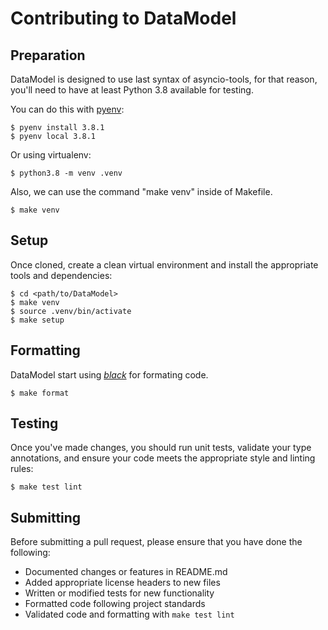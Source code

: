 # Contributing to DataModel

## Preparation

DataModel is designed to use last syntax of asyncio-tools, for that reason, you'll need to have at least Python 3.8 available for testing.

You can do this with [pyenv][]:


    $ pyenv install 3.8.1
    $ pyenv local 3.8.1

Or using virtualenv:

    $ python3.8 -m venv .venv

Also, we can use the command "make venv" inside of Makefile.

    $ make venv

## Setup

Once cloned, create a clean virtual environment and
install the appropriate tools and dependencies:

    $ cd <path/to/DataModel>
    $ make venv
    $ source .venv/bin/activate
    $ make setup


## Formatting

DataModel start using *[black][]* for formating code.

    $ make format


## Testing

Once you've made changes, you should run unit tests,
validate your type annotations, and ensure your code
meets the appropriate style and linting rules:

    $ make test lint


## Submitting

Before submitting a pull request, please ensure
that you have done the following:

* Documented changes or features in README.md
* Added appropriate license headers to new files
* Written or modified tests for new functionality
* Formatted code following project standards
* Validated code and formatting with `make test lint`

[black]: https://github.com/psf/black
[pyenv]: https://github.com/pyenv/pyenv
